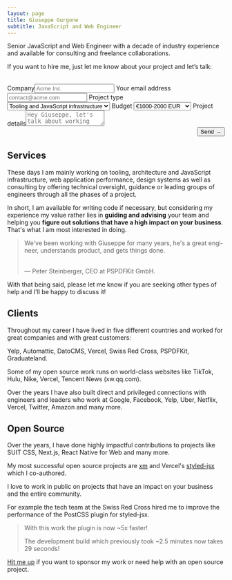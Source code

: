 ```yaml
---
layout: page
title: Giuseppe Gurgone
subtitle: JavaScript and Web Engineer
---
```


Senior JavaScript and Web Engineer with a decade of industry experience and available for consulting and freelance collaborations.

If you want to hire me, just let me know about your project and let’s talk:

<form action="https://contact-form-fn.vercel.app/api" method="post" class="Form" style="margin: 2rem auto" id="form">
  <label
    >Company<input type="text" name="company" placeholder="Acme Inc." required
  /></label>
  <label
    >Your email address<input
      type="email"
      name="email"
      placeholder="contact@acme.com"
      required
  /></label>
  <label>
    Project type
    <select name="project" required>
      <option value="Infra">Tooling and JavaScript infrastructure</option>
      <option value="Audit">Performance or Codebase Audit</option>
      <option value="Team Guidance">Team Guidance</option>
      <option value="Design Systems">Design Systems</option>
      <option value="Other">Other</option>
    </select>
  </label>
  <label>
    Budget
    <select name="budget" required>
      <option value="€1000-3000 EUR">€1000-2000 EUR</option>
      <option value="€3000-5000 EUR">€3000-5000 EUR</option>
      <option value="€5000-10000 EUR">€5000-10000 EUR</option>
      <option value="€10000+ EUR">€10000+ EUR</option>
    </select>
  </label>
  <label
    >Project details<textarea
      name="message"
      placeholder="Hey Giuseppe, let's talk about working together!"
      required
    ></textarea
  ></label>

<div style="display: flex; justify-content: flex-end">
  <button>Send<span aria-hidden="true"> →</span></button>
</div>
</form>

## Services

These days I am mainly working on tooling, architecture and JavaScript infrastructure, web application performance, design systems as well as consulting by offering technical oversight, guidance or leading groups of engineers through all the phases of a project.

In short, I am available for writing code if necessary, but considering my experience my value rather lies in **guiding and advising** your team and helping you **figure out solutions that have a high impact on your business**. That's what I am most interested in doing.

<blockquote class="twitter-tweet"><p lang="en" dir="ltr">We&#39;ve been working with Giuseppe for many years, he&#39;s a great engineer, understands product, and gets things done.</p><br>&mdash; Peter Steinberger, CEO at PSPDFKit GmbH.</blockquote>

With that being said, please let me know if you are seeking other types of help and I'll be happy to discuss it!

## Clients

Throughout my career I have lived in five different countries and worked for great companies and with great customers:

Yelp, Automattic, DatoCMS, Vercel, Swiss Red Cross, PSPDFKit, Graduateland.

Some of my open source work runs on world-class websites like TikTok, Hulu, Nike, Vercel, Tencent News (xw.qq.com).

Over the years I have also built direct and privileged connections with engineers and leaders who work at Google, Facebook, Yelp, Uber, Netflix, Vercel, Twitter, Amazon and many more.

## Open Source

Over the years, I have done highly impactful contributions to projects like SUIT CSS, Next.js, React Native for Web and many more.

My most successful open source projects are [xm](https://twitter.com/giuseppegurgone/status/1305851405660549122) and Vercel's [styled-jsx](https://www.npmjs.com/package/styled-jsx) which I co-authored.

I love to work in public on projects that have an impact on your business and the entire community.

For example the tech team at the Swiss Red Cross hired me to improve the performance of the PostCSS plugin for styled-jsx.

> With this work the plugin is now ~5x faster!
>
> The development build which previously took ~2.5 minutes
> now takes 29 seconds!

[Hit me up](#form) if you want to sponsor my work or need help with an open source project.

<script>
  document.querySelector('.Form').addEventListener('submit', event => {
    event.preventDefault()
    const confirmcode = Math.random().toString(36).replace(/[^a-z]+/g, '').substr(0, 5)
    const typedcode = window.prompt(`Please confirm by typing the following code:
    ${confirmcode}
    `)

    if (confirmcode !== typedcode.trim()) {
      alert('Wrong code. Please try again.')
      return
    }

    const button = event.target.querySelector('button')
    button.disabled = true

    fetch(event.target.action, {
      method: 'POST',
      headers: {
        "content-type": "application/json"
      },
      body: JSON.stringify(Object.fromEntries(new FormData(event.target)))
    }).then(response => {
      button.disabled = false
      if (!response.ok) {
        if (gtag) {
          gtag("event", "contact_error", {
            "event_category": "error",
            "event_label": "contact error",
            "value": `${response.status} ${response.statusText}`
          })
        }
        throw new Error()
      }
      const success = document.createElement('p')
      success.classList.add('Note')
      success.innerHTML = 'Thank you for contacting me! I will get back to you as soon as possible.<br>Have a great day!'
      event.target.replaceWith(success)
    }).catch(() => {
      button.disabled = false
      alert(`⚠ Something went wrong. Please contact me at ${atob('Y29udGFjdEBnZ3VyZ29uZS5jb20')}`)
    })
  })
</script>
